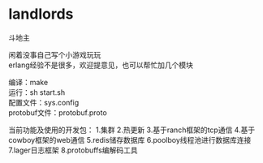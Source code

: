 # landlords
斗地主

闲着没事自己写个小游戏玩玩   
erlang经验不是很多，欢迎提意见，也可以帮忙加几个模块

编译：make     
运行：sh start.sh  
配置文件：sys.config     
protobuf文件：protobuf.proto


当前功能及使用的开发包：
1.集群
2.热更新
3.基于ranch框架的tcp通信
4.基于cowboy框架的web通信
5.redis储存数据库
6.poolboy线程池进行数据库连接
7.lager日志框架
8.protobuffs编解码工具




